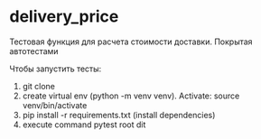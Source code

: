 # delivery_price

Тестовая функция для расчета стоимости доставки.
Покрытая автотестами

Чтобы запустить тесты:
1. git clone 
2. create virtual env (python -m venv venv). Activate: source venv/bin/activate
3. pip install -r requirements.txt (install dependencies)
4. execute command pytest root dit

